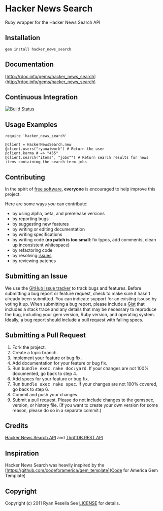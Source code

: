 # Hacker News Search

Ruby wrapper for the Hacker News Search API 

Installation
------------
    gem install hacker_news_search

Documentation
-------------
[http://rdoc.info/gems/hacker_news_search](http://rdoc.info/gems/hacker_news_search)

Continuous Integration
----------------------
[![Build Status](http://travis-ci.org/ryanatwork/hacker_news_search.png)](http://travis-ci.org/ryanatwork/hacker_news_search)

Usage Examples
--------------
    require 'hacker_news_search'

    @client = HackerNewsSearch.new
    @client.users("ryanatwork") # Return the user
    @client.karma # => "455"
    @client.search("items", "jobs"") # Return search results for news items containing the search term jobs

Contributing
------------
In the spirit of [free software](http://www.fsf.org/licensing/essays/free-sw.html), **everyone** is encouraged to help improve this project.

Here are some ways *you* can contribute:

* by using alpha, beta, and prerelease versions
* by reporting bugs
* by suggesting new features
* by writing or editing documentation
* by writing specifications
* by writing code (**no patch is too small**: fix typos, add comments, clean up inconsistent whitespace)
* by refactoring code
* by resolving [issues](https://github.com/ryanatwork/hacker_news_search/issues)
* by reviewing patches


Submitting an Issue
-------------------
We use the [GitHub issue tracker](https://github.com/ryanatwork/hacker_news_search/issues)
to track bugs and features. Before submitting a bug report or feature request,
check to make sure it hasn't already been submitted. You can indicate support
for an existing issuse by voting it up. When submitting a bug report, please
include a [Gist](https://gist.github.com/) that includes a stack trace and any
details that may be necessary to reproduce the bug, including your gem version,
Ruby version, and operating system. Ideally, a bug report should include a pull
request with failing specs.

Submitting a Pull Request
-------------------------
1. Fork the project.
2. Create a topic branch.
3. Implement your feature or bug fix.
4. Add documentation for your feature or bug fix.
5. Run <tt>bundle exec rake doc:yard</tt>. If your changes are not 100% documented, go back to step 4.
6. Add specs for your feature or bug fix.
7. Run <tt>bundle exec rake spec</tt>. If your changes are not 100% covered, go back to step 6.
8. Commit and push your changes.
9. Submit a pull request. Please do not include changes to the gemspec, version, or history file. (If you want to create your own version for some reason, please do so in a separate commit.)

Credits
-------
[Hacker News Search API](http://www.hnsearch.com/api) and [ThriftDB REST API](http://www.thriftdb.com/documentation/rest-api/search-api)

Inspiration
-----------
Hacker News Search was heavily inspired by the [https://github.com/codeforamerica/gem_template](Code for America Gem Template)

Copyright
---------
Copyright (c) 2011 Ryan Resella
See [LICENSE](https://github.com/ryanatwork/hacker_news_search/blob/master/LICENSE) for details.
